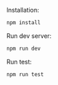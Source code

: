 Installation:

```bash
npm install
```

Run dev server:

```bash
npm run dev
```

Run test:

```bash
npm run test
```
